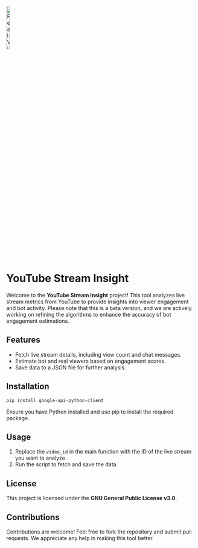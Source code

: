 <!DOCTYPE html>
<html lang="en">
<head>
    <meta charset="UTF-8">
    <meta name="viewport" content="width=device-width, initial-scale=1.0">
</head>
<body>
        <img src="https://github.com/user-attachments/assets/99f3051c-76e7-48d5-b921-6a3846358ece" alt="RealView Audit Tool Overview" style="width:17%;max-width:50px;">

<h1>YouTube Stream Insight</h1>
<p>Welcome to the <strong>YouTube Stream Insight</strong> project! This tool analyzes live stream metrics from YouTube to provide insights into viewer engagement and bot activity. Please note that this is a beta version, and we are actively working on refining the algorithms to enhance the accuracy of bot engagement estimations.</p>

<h2>Features</h2>
<ul>
    <li>Fetch live stream details, including view count and chat messages.</li>
    <li>Estimate bot and real viewers based on engagement scores.</li>
    <li>Save data to a JSON file for further analysis.</li>
</ul>

<h2>Installation</h2>
<pre><code>pip install google-api-python-client</code></pre>
<p>Ensure you have Python installed and use pip to install the required package.</p>

<h2>Usage</h2>
<ol>
    <li>Replace the <code>video_id</code> in the main function with the ID of the live stream you want to analyze.</li>
    <li>Run the script to fetch and save the data.</li>
</ol>

<h2>License</h2>
<p>This project is licensed under the <strong>GNU General Public License v3.0</strong>.</p>

<h2>Contributions</h2>
<p>Contributions are welcome! Feel free to fork the repository and submit pull requests. We appreciate any help in making this tool better.</p>

</body>
</html>
